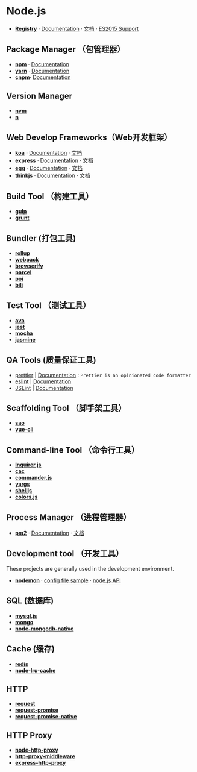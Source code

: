 # Node.js

- [**Registry**](https://github.com/nodejs/node) · [Documentation](https://nodejs.org/en/docs/) · [文档](http://nodejs.cn/api/) · [ES2015 Support](http://node.green/)

## Package Manager （包管理器）

- [**npm**](https://github.com/npm/npm) · [Documentation](https://docs.npmjs.com/)
- [**yarn**](https://github.com/yarnpkg/yarn) · [Documentation](https://yarnpkg.com/en/docs)
- [**cnpm**](https://github.com/cnpm/cnpm)· [Documentation](http://npm.taobao.org/)


## Version Manager

- [**nvm**](https://github.com/creationix/nvm)
- [**n**](https://github.com/tj/n)


## Web Develop Frameworks（Web开发框架）

- [**koa**][1]      · [Documentation][2]  · [文档][3]
- [**express**][4]  · [Documentation][5]  · [文档][6]
- [**egg**][7]      · [Documentation][8]  · [文档][9]
- [**thinkjs**][10] · [Documentation][11] · [文档][12]


## Build Tool （构建工具）

- [**gulp**](https://github.com/gulpjs/gulp)
- [**grunt**](https://github.com/gruntjs/grunt)


## Bundler (打包工具)

- [**rollup**](https://github.com/rollup/rollup)
- [**webpack**](https://github.com/webpack/webpack)
- [**browserify**](https://github.com/browserify/browserify)
- [**parcel**](https://github.com/parcel-bundler/parcel)
- [**poi**](https://github.com/egoist/poi)
- [**bili**](https://github.com/egoist/bili)


## Test Tool （测试工具）

- [**ava**](https://github.com/avajs/ava)
- [**jest**](https://github.com/facebook/jest)
- [**mocha**](https://github.com/mochajs/mocha)
- [**jasmine**](https://github.com/jasmine/jasmine)


## QA Tools (质量保证工具)

* [prettier](https://github.com/prettier/prettier) | [Documentation](https://prettier.io/) : `Prettier is an opinionated code formatter`
* [eslint](https://github.com/eslint/eslint) | [Documentation](https://eslint.org/)
* [JSLint](https://github.com/douglascrockford/JSLint) | [Documentation](https://eslint.org/)


## Scaffolding Tool （脚手架工具）

- [**sao**](https://github.com/saojs/sao)
- [**vue-cli**](https://github.com/vuejs/vue-cli)


## Command-line Tool （命令行工具）

- [**Inquirer.js**](https://github.com/sboudrias/Inquirer.js)
- [**cac**](https://github.com/cacjs/cac)
- [**commander.js**](https://github.com/tj/commander.js)
- [**yargs**](https://github.com/yargs/yargs)
- [**shelljs**](http://documentup.com/shelljs/shelljs)
- [**colors.js**](https://github.com/marak/colors.js/)


## Process Manager （进程管理器）

- [**pm2**](https://github.com/Unitech/PM2/) · [Documentation](http://pm2.keymetrics.io/) · [文档](https://wohugb.gitbooks.io/pm2)


## Development tool （开发工具）

These projects are generally used in the development environment.

- [**nodemon**](https://github.com/remy/nodemon) · [config file sample](https://github.com/remy/nodemon/blob/master/doc/sample-nodemon.md) · [node.js API](https://github.com/remy/nodemon/blob/master/doc/requireable.md)


## SQL (数据库)

- [**mysql.js**](https://github.com/mysqljs/mysql)
- [**mongo**](https://github.com/mongodb/mongo)
- [**node-mongodb-native**](https://github.com/mongodb/node-mongodb-native)


## Cache (缓存)

- [**redis**](https://github.com/antirez/redis)
- [**node-lru-cache**](https://github.com/isaacs/node-lru-cache)

## HTTP

- [**request**](https://github.com/request/request)
- [**request-promise**](https://github.com/request/request-promise)
- [**request-promise-native**](https://github.com/request/request-promise-native)

## HTTP Proxy

- [**node-http-proxy**](https://github.com/nodejitsu/node-http-proxy)
- [**http-proxy-middleware**](https://github.com/chimurai/http-proxy-middleware)
- [**express-http-proxy**](https://github.com/villadora/express-http-proxy)


[1]: https://github.com/koajs/koa
[2]: http://koajs.com/
[3]: http://www.koacn.com/
[4]: https://github.com/expressjs/express
[5]: http://expressjs.com/
[6]: http://expressjs.com/zh-cn/
[7]: https://github.com/eggjs/egg/
[8]: https://eggjs.org/en/index.html
[9]: https://eggjs.org/
[10]: https://github.com/thinkjs/thinkjs
[11]: https://thinkjs.org/en/doc/3.0/index.html
[12]: https://thinkjs.org/
